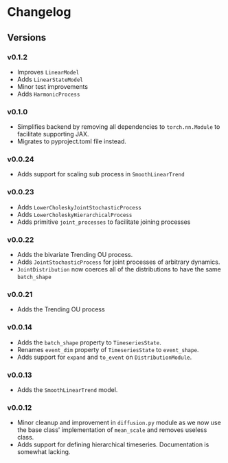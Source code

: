 # Changelog

## Versions

### v0.1.2
 - Improves `LinearModel`
 - Adds `LinearStateModel`
 - Minor test improvements
 - Adds `HarmonicProcess`

### v0.1.0
 - Simplifies backend by removing all dependencies to `torch.nn.Module` to facilitate supporting JAX.
 - Migrates to pyproject.toml file instead.

### v0.0.24
 - Adds support for scaling sub process in `SmoothLinearTrend`

### v0.0.23
 - Adds `LowerCholeskyJointStochasticProcess`
 - Adds `LowerCholeskyHierarchicalProcess`
 - Adds primitive `joint_processes` to facilitate joining processes

### v0.0.22
 - Adds the bivariate Trending OU process.
 - Adds `JointStochasticProcess` for joint processes of arbitrary dynamics.
 - `JointDistribution` now coerces all of the distributions to have the same `batch_shape`

### v0.0.21
 - Adds the Trending OU process

### v0.0.14
 - Adds the `batch_shape` property to `TimeseriesState`.
 - Renames `event_dim` property of `TimeseriesState` to `event_shape`.
 - Adds support for `expand` and `to_event` on `DistributionModule`.

### v0.0.13
 - Adds the `SmoothLinearTrend` model. 

### v0.0.12
 - Minor cleanup and improvement in `diffusion.py` module as we now use the base class' implementation of `mean_scale` 
   and removes useless class.
 - Adds support for defining hierarchical timeseries. Documentation is somewhat lacking.